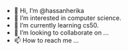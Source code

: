 - 👋 Hi, I’m @hassanherika
- 👀 I’m interested in computer science.
- 🌱 I’m currently learning cs50.
- 💞️ I’m looking to collaborate on  ...
- 📫 How to reach me ...

<!---
hassanherika/hassanherika is a ✨ special ✨ repository because its `README.md` (this file) appears on your GitHub profile.
You can click the Preview link to take a look at your changes.
--->
